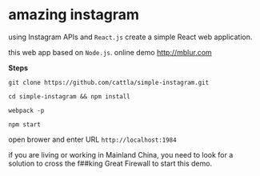 # amazing instagram

using Instagram APIs and `React.js` create a simple React web application.

this web app based on `Node.js`. online demo http://mblur.com

**Steps**

```
git clone https://github.com/cattla/simple-instagram.git

cd simple-instagram && npm install

webpack -p

npm start

```



open brower and enter URL `http://localhost:1984`

if you are living or working in Mainland China, you need to look for a solution to cross the f##king Great Firewall to start this demo.
